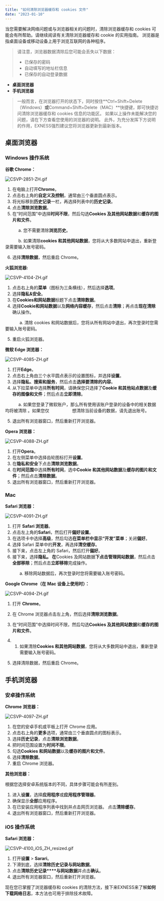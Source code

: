 ```yaml
---
title: "如何清除浏览器缓存和 cookies 文件"
date: "2023-01-10"
---
```


当您需要解决网络问题或与浏览器相关的问题时，清除浏览器缓存和 cookies 可能会有所帮助。请继续阅读有关清除浏览器缓存和 cookie 的实用指南。 浏览器是指桌面设备或移动设备上用于浏览互联网的各种程序。

> 请注意，浏览器数据清除后您可能会丢失以下数据：
> - 已保存的密码
> - 自动填写的地址栏信息
> - 已保存的自动登录数据

- **桌面浏览器**
- **手机浏览器**

> 一般而言，在浏览器打开的状态下，同时按住**Ctrl+Shift+Delete（Windows）**或**Command+Shift+Delete（MAC）**快捷键，即可快捷访问清除浏览器缓存和 cookies 信息的功能区。 如果以上操作未能解决您的问题，请在下方查看您使用的浏览器的说明。 此外，为充分发挥下方说明的作用，EXNESS强烈建议您将浏览器更新到最新版本。

## **桌面浏览器**

### Windows 操作系统

**谷歌 Chrome：**

![CSVP-2851-ZH.gif](https://cdn.jsdelivr.net/gh/jarlin8/OSS@main/exhelp/CSVP-2851-ZH.gif)

1. 在电脑上打开**Chrome**。
2. 点击右上角的**自定义及控制**，通常由三个垂直圆点表示。
3. 将光标移到**历史记录**一栏，再选择列表中的**历史记录**。
4. 点击**清除浏览数据**。
5. 在“时间范围”中选择**时间不限**，然后勾选**Cookies 及其他网站数据**和**缓存的图片和文件**。

           a. 您不需要清除**浏览历史**。

           b. 如果清除**cookies 和其他网站数据**，您将从大多数网站中退出，重新登录需要输入账号密码。

6. 选择**清除数据**，然后重启 Chrome。

**火狐浏览器:**

![CSVP-4104-ZH.gif](https://cdn.jsdelivr.net/gh/jarlin8/OSS@main/exhelp/CSVP-4104-ZH.gif)

1. 点击右上角的**菜单**（图标为三条横线），然后选择**选项**。
2. 选择**隐私&安全**。
3. 在**Cookies和网站数据**标题下点击**清除数据**。
4. 选择**Cookie和网站数据**以及**网络内容缓存**，然后点击**清除**；再点击**现在清除**确认操作。

            a. 清除 cookies 和网站数据后，您将从所有网站中退出，再次登录时您需要输入账号密码。

5. 重启火狐浏览器。

**微软 Edge 浏览器：**

![CSVP-4085-ZH.gif](https://cdn.jsdelivr.net/gh/jarlin8/OSS@main/exhelp/CSVP-4085-ZH.gif)

1. 打开**Edge**。
2. 点击右上角由三个水平圆点表示的设置图标，并选择**设置**。
3. 选择**隐私、搜索和服务**，然后点击**选择要清除的内容**。
4. 从下拉菜单中选择**所有时间**，请确保您只选择了**Cookie 和其他站点数据**及**缓存的图像和文件**；然后点击**立即清除**。

           a. 如果您登录了微软账户，那么所有使用该账户登录的设备中的相关数据均将被清除 。如果您仅                   想清除当前设备的数据，请先退出账号。

5. 退出所有浏览器窗口，然后重新打开浏览器。

**Opera 浏览器：**

![CSVP-4088-ZH.gif](https://cdn.jsdelivr.net/gh/jarlin8/OSS@main/exhelp/CSVP-4088-ZH.gif)

1. 打开**Opera**。
2. 在左侧菜单中选择齿轮图标打开**设置**。
3. 在**隐私和安全**下点击**清除浏览数据**。
4. 在**时间范围**中选择**所有时间**，选中**Cookie 和其他网站数据**及**缓存的图片和文件**；然后点击**清除数据**。
5. 退出所有浏览器窗口，然后重新打开浏览器。

### Mac

**Safari 浏览器：**

![CSVP-4091-ZH.gif](https://cdn.jsdelivr.net/gh/jarlin8/OSS@main/exhelp/CSVP-4091-ZH.gif)

1. 打开 **Safari 浏览器**。
2. 点击左上角的**Safari**，然后打开**偏好设置**。
3. 在选项卡中选择**高级**，然后勾选**在菜单栏中显示“开发”菜单**；关闭**偏好**。
4. 选择 Safari 菜单中的**开发**，再选择**清空缓存**。
5. 接下来，点击左上角的 Safari，然后打开**偏好**。
6. 接下来，选择**隐私。 在**Cookies 及网站数据**下点击管理网站数据**，然后点击**全部移除**；然后点击**立即移除**完成操作。

            a. 移除网站数据后，再次登录时您将需要输入账号密码。

**Google Chrome（在 Mac 设备上使用时）：**

![CSVP-4094-ZH.gif](https://cdn.jsdelivr.net/gh/jarlin8/OSS@main/exhelp/CSVP-4094-ZH.gif)

1. 打开 **Chrome**。
2. 在 Chrome 浏览器点击左上角，然后选择**清除浏览数据**。
3. 在“时间范围”中选择时间不限，然后勾选**Cookies 及其他网站数据**和**缓存的图片和文件**。

1. 1. 如果清除**Cookies 和其他网站数据**，您将从大多数网站中退出，重新登录需要输入账号密码。

4. 选择清除数据，然后重启 Chrome。

## **手机浏览器**

### 安卓操作系统

**Chrome 浏览器：**

![CSVP-4097-ZH.gif](https://cdn.jsdelivr.net/gh/jarlin8/OSS@main/exhelp/CSVP-4097-ZH.gif)

1. 在您的安卓手机或平板上打开 Chrome 应用。
2. 点击右上角的**更多**选项，通常由三个垂直圆点的图标表示。
3. 选择**历史记录**，点击**清除浏览数据**。
4. 把时间范围设置为**时间不限**。
5. 勾选**Cookies 和网站数据**以及**缓存的图片和文件**。
6. 选择**清除数据**。
7. 重启 Chrome 浏览器。

**其他浏览器：**

根据您选择安卓系统版本的不同，具体步骤可能会有所差别。

1. 进入**设置**，选择**应用程序**或**应用程序管理器**。
2. 确保显示**全部**应用程序。
3. 在已安装应用程序列表中找到并点击网页浏览器。 点击**清除缓存**。
4. 退出所有浏览器窗口，然后重新打开浏览器。

### iOS 操作系统

**Safari 浏览器：**

![CSVP-4100_iOS_ZH_resized.gif](https://cdn.jsdelivr.net/gh/jarlin8/OSS@main/exhelp/CSVP-4100_iOS_ZH_resized.gif)

1. 打开**设置** > **Sarari**。
2. 下滑到底，选择**清除历史记录与网站数据**。
3. 点击**清除历史记录****与网站数据**并点击**确认**。
4. 退出所有浏览器窗口，然后重新打开浏览器。

现在您已掌握了浏览器缓存和 cookies 的清除方法，接下来EXNESS来了解**如何下载网络日志**，本方法也可用于排除技术故障。
